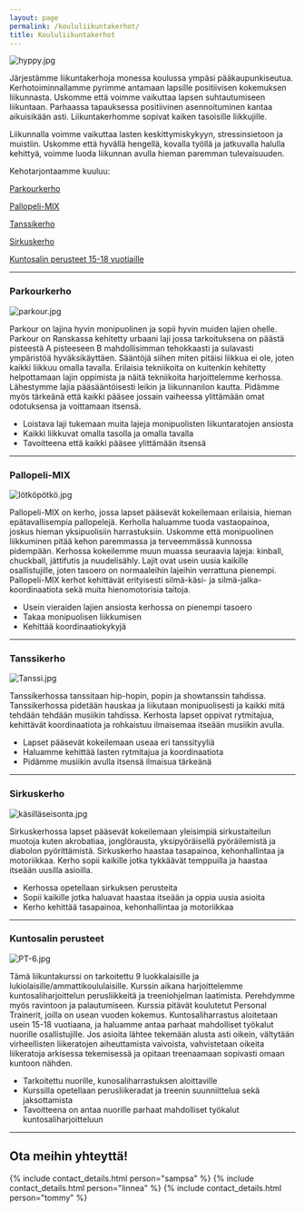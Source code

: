```yaml
---
layout: page
permalink: /koululiikuntakerhot/
title: Koululiikuntakerhot
---
```


![hyppy.jpg]({{site.baseurl}}/media/LapsetJump2.jpg)

Järjestämme liikuntakerhoja monessa koulussa ympäsi pääkaupunkiseutua. Kerhotoiminnallamme pyrimme antamaan lapsille 
positiivisen kokemuksen liikunnasta. Uskomme että voimme vaikuttaa lapsen suhtautumiseen liikuntaan. Parhaassa tapauksessa
positiivinen asennoituminen kantaa aikuisikään asti. Liikuntakerhomme sopivat kaiken tasoisille liikkujille. 

Liikunnalla voimme vaikuttaa lasten keskittymiskykyyn, stressinsietoon ja muistiin. Uskomme että hyvällä hengellä, kovalla työllä ja jatkuvalla halulla kehittyä, voimme luoda liikunnan avulla hieman paremman tulevaisuuden. 

Kehotarjontaamme kuuluu:

[Parkourkerho](#parkourkerho)

[Pallopeli-MIX](#pallopeli-mix)

[Tanssikerho](#tanssikerho)

[Sirkuskerho](#sirkuskerho)

[Kuntosalin perusteet 15-18 vuotiaille](#kuntosalin-perusteet)


---

### Parkourkerho

![parkour.jpg]({{site.baseurl}}/media/LapsetParkour.jpg)

Parkour on lajina hyvin monipuolinen ja sopii hyvin muiden lajien ohelle. Parkour on Ranskassa kehitetty urbaani laji jossa tarkoituksena on päästä pisteestä A pisteeseen B mahdollisimman tehokkaasti ja sulavasti ympäristöä hyväksikäyttäen. Sääntöjä siihen miten pitäisi liikkua ei ole, joten kaikki liikkuu omalla tavalla. Erilaisia tekniikoita on kuitenkin kehitetty helpottamaan lajin oppimista ja näitä tekniikoita harjoittelemme kerhossa. Lähestymme lajia pääsääntöisesti leikin ja liikunnanilon kautta. Pidämme myös tärkeänä että kaikki pääsee jossain vaiheessa ylittämään omat odotuksensa ja voittamaan itsensä. 

- Loistava laji tukemaan muita lajeja monipuolisten liikuntaratojen ansiosta
- Kaikki liikkuvat omalla tasolla ja omalla tavalla
- Tavoitteena että kaikki pääsee ylittämään itsensä

---

### Pallopeli-MIX 

![lötköpötkö.jpg]({{site.baseurl}}/media/LapsetLötköpötkö3.jpg)

Pallopeli-MIX on kerho, jossa lapset pääsevät kokeilemaan erilaisia, hieman epätavallisempia pallopelejä. Kerholla haluamme tuoda vastaopainoa, joskus hieman yksipuolisiin harrastuksiin. Uskomme että monipuolinen liikkuminen pitää kehon paremmassa ja terveemmässä kunnossa pidempään. Kerhossa kokeilemme muun muassa seuraavia lajeja: kinball, chuckball, jättifutis ja nuudelisähly. Lajit ovat usein uusia kaikille osallistujille, joten tasoero on normaaleihin lajeihin verrattuna pienempi. Pallopeli-MIX kerhot kehittävät erityisesti silmä-käsi- ja silmä-jalka-koordinaatiota sekä muita hienomotorisia taitoja.  

- Usein vieraiden lajien ansiosta kerhossa on pienempi tasoero
- Takaa monipuolisen liikkumisen
- Kehittää koordinaatiokykyjä 

---

### Tanssikerho

![Tanssi.jpg]({{site.baseurl}}/media/LapsetLapsetJump1.jpg)

Tanssikerhossa tanssitaan hip-hopin, popin ja showtanssin tahdissa. Tanssikerhossa pidetään hauskaa ja liikutaan monipuolisesti ja kaikki mitä tehdään tehdään musiikin tahdissa. Kerhosta lapset oppivat rytmitajua, kehittävät koordinaatiota ja rohkaistuu ilmaisemaa itseään musiikin avulla. 

- Lapset pääsevät kokeilemaan useaa eri tanssityyliä
- Haluamme kehittää lasten rytmitajua ja koordinaatiota
- Pidämme musiikin avulla itsensä ilmaisua tärkeänä

---

### Sirkuskerho

![käsilläseisonta.jpg]({{site.baseurl}}/media/LapsetJumpDark2.jpg)

Sirkuskerhossa lapset pääsevät kokeilemaan yleisimpiä sirkustaiteilun muotoja kuten akrobatiaa, jonglörausta, yksipyöräisellä pyöräilemistä ja diabolon pyörittämistä. Sirkuskerho haastaa tasapainoa, kehonhallintaa ja motoriikkaa. Kerho sopii kaikille jotka tykkäävät temppuilla ja haastaa itseään uusilla asioilla. 

- Kerhossa opetellaan sirkuksen perusteita
- Sopii kaikille jotka haluavat haastaa itseään ja oppia uusia asioita
- Kerho kehittää tasapainoa, kehonhallintaa ja motoriikkaa


---

### Kuntosalin perusteet 

![PT-6.jpg]({{site.baseurl}}/media/pt-6.jpg)

Tämä liikuntakurssi on tarkoitettu 9 luokkalaisille ja lukiolaisille/ammattikoululaisille. Kurssin aikana harjoittelemme kuntosaliharjoittelun perusliikkeitä ja treeniohjelman laatimista. Perehdymme myös ravintoon ja palautumiseen. Kurssia pitävät koulutetut Personal Trainerit, joilla on usean vuoden kokemus. Kuntosaliharrastus aloitetaan usein 15-18 vuotiaana, ja haluamme antaa parhaat mahdolliset työkalut nuorille osallistujille. Jos asioita lähtee tekemään alusta asti oikein, vältytään virheellisten liikeratojen aiheuttamista vaivoista, vahvistetaan oikeita liikeratoja arkisessa tekemisessä ja opitaan treenaamaan sopivasti omaan kuntoon nähden. 

- Tarkoitettu nuorille, kunosaliharrastuksen aloittaville
- Kurssilla opetellaan perusliikeradat ja treenin suunniittelua sekä jaksottamista
- Tavoitteena on antaa nuorille parhaat mahdolliset työkalut kuntosaliharjoitteluun

---

## Ota meihin yhteyttä!

{% include contact_details.html person="sampsa" %}
{% include contact_details.html person="linnea" %}
{% include contact_details.html person="tommy" %}



